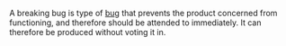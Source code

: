 A breaking bug is type of [bug](../bug.md) that prevents the product concerned from functioning, and therefore should be attended to immediately. It can therefore be produced without voting it in. 
